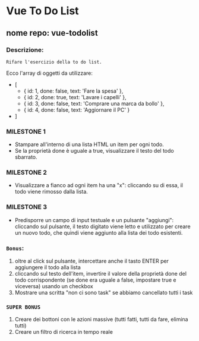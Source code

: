 # Vue To Do List
## nome repo: vue-todolist
### Descrizione:
    Rifare l'esercizio della to do list.
Ecco l'array di oggetti da utilizzare:
- [
  - { id: 1, done: false, text: 'Fare la spesa' },
  - { id: 2, done: true, text: 'Lavare i capelli' },
  - { id: 3, done: false, text: 'Comprare una marca da bollo' },
  - { id: 4, done: false, text: 'Aggiornare il PC' }
- ]
### MILESTONE 1
- Stampare all'interno di una lista HTML un item per ogni todo.
- Se la proprietà done è uguale a true, visualizzare il testo del todo sbarrato.
### MILESTONE 2
- Visualizzare a fianco ad ogni item ha una "x": cliccando su di essa, il todo viene rimosso dalla lista.
### MILESTONE 3
- Predisporre un campo di input testuale e un pulsante "aggiungi": cliccando sul pulsante, il testo digitato viene letto e utilizzato per creare un nuovo todo, che quindi viene aggiunto alla lista dei todo esistenti.
### `Bonus`:
1. oltre al click sul pulsante, intercettare anche il tasto ENTER per aggiungere il todo alla lista
2. cliccando sul testo dell'item, invertire il valore della proprietà done del todo corrispondente (se done era uguale a false, impostare true e viceversa) usando un checkbox
3. Mostrare una scritta "non ci sono task" se abbiamo cancellato tutti i task
### `SUPER BONUS`
1. Creare dei bottoni con le azioni massive (tutti fatti, tutti da fare, elimina tutti)
2. Creare un filtro di ricerca in tempo reale